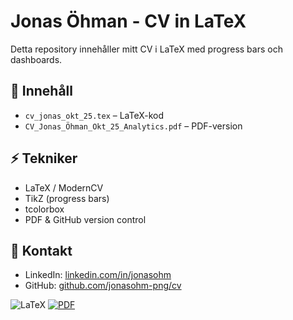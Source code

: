 # Jonas Öhman - CV in LaTeX

Detta repository innehåller mitt CV i LaTeX med progress bars och dashboards.

## 📄 Innehåll
- `cv_jonas_okt_25.tex` – LaTeX-kod
- `CV_Jonas_Öhman_Okt_25_Analytics.pdf` – PDF-version


## ⚡ Tekniker
- LaTeX / ModernCV
- TikZ (progress bars)
- tcolorbox
- PDF & GitHub version control

## 🔗 Kontakt
- LinkedIn: [linkedin.com/in/jonasohm](https://linkedin.com/in/jonasohm)
- GitHub: [github.com/jonasohm-png/cv](https://github.com/jonasohm-png/cv)


![LaTeX](https://img.shields.io/badge/LaTeX-TikZ-blue)
[![PDF](https://img.shields.io/badge/PDF-Download-green)](https://raw.githubusercontent.com/jonasohm-png/cv/main/cv_jonas/CV_Jonas_Ohman_Okt_25_Analytics.pdf)



